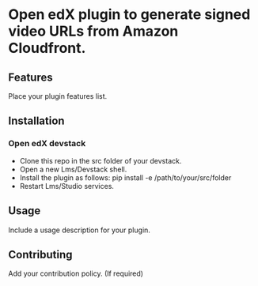 # Open edX plugin to generate signed video URLs from Amazon Cloudfront.

## Features

Place your plugin features list.

## Installation

### Open edX devstack

- Clone this repo in the src folder of your devstack.
- Open a new Lms/Devstack shell.
- Install the plugin as follows: pip install -e /path/to/your/src/folder
- Restart Lms/Studio services.

## Usage

Include a usage description for your plugin.

## Contributing

Add your contribution policy. (If required)
